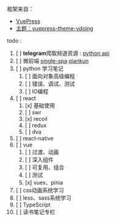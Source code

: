 框架来自：
- [VuePress](https://v1.vuepress.vuejs.org/zh/)
- [主题：vuepress-theme-vdoing](https://doc.xugaoyi.com/)

todo : 
1. [ ] **telegram**爬取频道资源 : [python api](https://docs.telethon.dev/en/stable/)
3. [ ] 微前端 [single-spa](https://zh-hans.single-spa.js.org/docs/getting-started-overview) [qiankun](https://qiankun.umijs.org/zh)
4.  [ ] python 学习笔记
    1.  [ ] 面向对象高级编程
    2.  [ ] 错误、调试、测试
    3.  [ ] IO编程
6.  [ ] react
    1.  [x] 基础使用
    2.  [ ] swr
    3.  [x] recoil
    4.  [ ] redux
    5.  [ ] dva
7. [ ] react-native
7.  [ ] vue
    1.  [ ] 过渡、动画
    2.  [ ] 深入组件
    3.  [ ] 可复用、组合
    4.  [ ] 测试
    5.  [x] vuex、pinia
8.  [ ] css动画系统学习
9.  [ ] less、sass系统学习
10. [ ] TypeScript
11. [ ] 读书笔记专栏